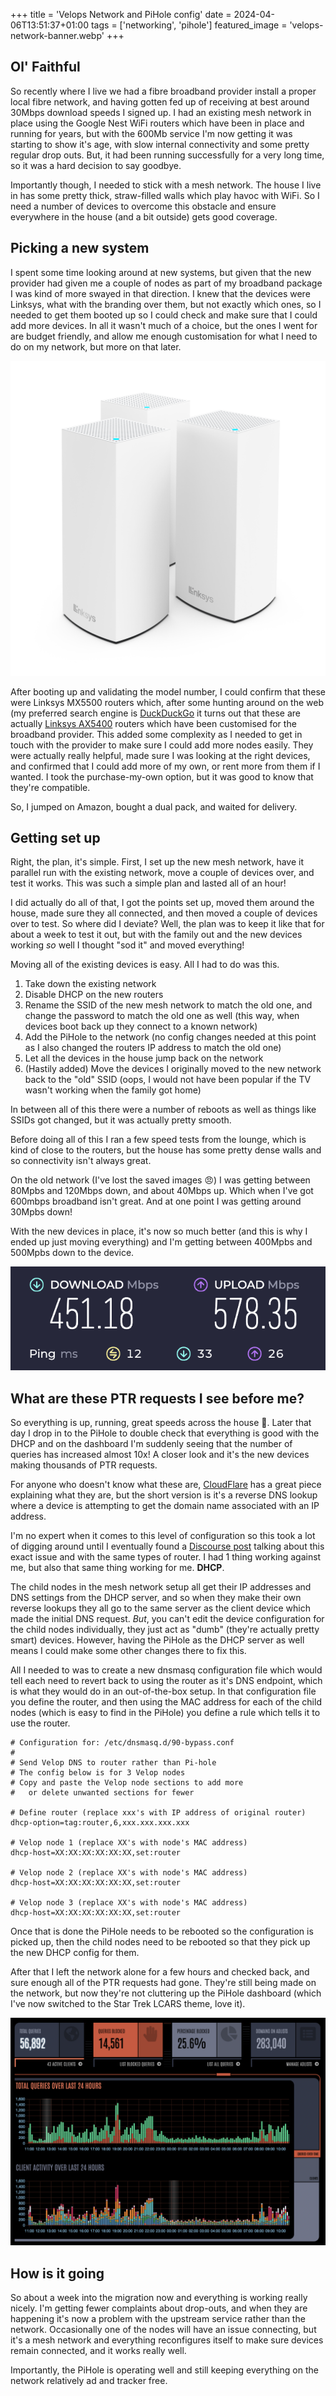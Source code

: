 +++
title = 'Velops Network and PiHole config'
date = 2024-04-06T13:51:37+01:00
tags = ['networking', 'pihole']
featured_image = 'velops-network-banner.webp'
+++
## Ol' Faithful

So recently where I live we had a fibre broadband provider install a proper local fibre network, and having gotten fed up of receiving at best around 30Mbps download speeds I signed up. I had an existing mesh network in place using the Google Nest WiFi routers which have been in place and running for years, but with the 600Mb service I'm now getting it was starting to show it's age, with slow internal connectivity and some pretty regular drop outs. But, it had been running successfully for a very long time, so it was a hard decision to say goodbye.

Importantly though, I needed to stick with a mesh network. The house I live in has some pretty thick, straw-filled walls which play havoc with WiFi. So I need a number of devices to overcome this obstacle and ensure everywhere in the house (and a bit outside) gets good coverage.

## Picking a new system

I spent some time looking around at new systems, but given that the new provider had given me a couple of nodes as part of my broadband package I was kind of more swayed in that direction. I knew that the devices were Linksys, what with the branding over them, but not exactly which ones, so I needed to get them booted up so I could check and make sure that I could add more devices. In all it wasn't much of a choice, but the ones I went for are budget friendly, and allow me enough customisation for what I need to do on my network, but more on that later.

![Velops Nodes](velops-nodes.png "Linksys AX5400 nodes")

After booting up and validating the model number, I could confirm that these were Linksys MX5500 routers which, after some hunting around on the web (my preferred search engine is [DuckDuckGo](https://duckduckgo.com) it turns out that these are actually [Linksys AX5400](https://www.linksys.com/gb/support-product/?sku=MX5502-KE) routers which have been customised for the broadband provider. This added some complexity as I needed to get in touch with the provider to make sure I could add more nodes easily. They were actually really helpful, made sure I was looking at the right devices, and confirmed that I could add more of my own, or rent more from them if I wanted. I took the purchase-my-own option, but it was good to know that they're compatible.

So, I jumped on Amazon, bought a dual pack, and waited for delivery.

## Getting set up

Right, the plan, it's simple. First, I set up the new mesh network, have it parallel run with the existing network, move a couple of devices over, and test it works. This was such a simple plan and lasted all of an hour!

I did actually do all of that, I got the points set up, moved them around the house, made sure they all connected, and then moved a couple of devices over to test. So where did I deviate? Well, the plan was to keep it like that for about a week to test it out, but with the family out and the new devices working _so_ well I thought "sod it" and moved everything!

Moving all of the existing devices is easy. All I had to do was this.

1. Take down the existing network
2. Disable DHCP on the new routers
3. Rename the SSID of the new mesh network to match the old one, and change the password to match the old one as well (this way, when devices boot back up they connect to a known network)
4. Add the PiHole to the network (no config changes needed at this point as I also changed the routers IP address to match the old one)
5. Let all the devices in the house jump back on the network
6. (Hastily added) Move the devices I originally moved to the new network back to the "old" SSID (oops, I would not have been popular if the TV wasn't working when the family got home)

In between all of this there were a number of reboots as well as things like SSIDs got changed, but it was actually pretty smooth.

Before doing all of this I ran a few speed tests from the lounge, which is kind of close to the routers, but the house has some pretty dense walls and so connectivity isn't always great.

On the old network (I've lost the saved images :angry:) I was getting between 80Mpbs and 120Mbps down, and about 40Mbps up. Which when I've got 600mbps broadband isn't great. And at one point I was getting around 30Mpbs down!

With the new devices in place, it's now so much better (and this is why I ended up just moving everything) and I'm getting between 400Mpbs and 500Mpbs down to the device.

![Speed test with new devices](speedtest.png "Running on the new devices I'm getting 450Mbps download, 578Mpbs upload to the device")

## What are these PTR requests I see before me?

So everything is up, running, great speeds across the house :partying_face:. Later that day I drop in to the PiHole to double check that everything is good with the DHCP and on the dashboard I'm suddenly seeing that the number of queries has increased almost 10x! A closer look and it's the new devices making thousands of PTR requests.

For anyone who doesn't know what these are, [CloudFlare](https://www.cloudflare.com/en-gb/learning/dns/dns-records/dns-ptr-record/) has a great piece explaining what they are, but the short version is it's a reverse DNS lookup where a device is attempting to get the domain name associated with an IP address.

I'm no expert when it comes to this level of configuration so this took a lot of digging around until I eventually found a [Discourse post](https://discourse.pi-hole.net/t/fix-velop-mesh-flooding-pi-hole-with-ptr-requests/61381) talking about this exact issue and with the same types of router. I had 1 thing working against me, but also that same thing working for me. **DHCP**.

The child nodes in the mesh network setup all get their IP addresses and DNS settings from the DHCP server, and so when they make their own reverse lookups they all go to the same server as the client device which made the initial DNS request. _But_, you can't edit the device configuration for the child nodes individually, they just act as "dumb" (they're actually pretty smart) devices. However, having the PiHole as the DHCP server as well means I could make some other changes there to fix this.

All I needed to was to create a new dnsmasq configuration file which would tell each need to revert back to using the router as it's DNS endpoint, which is what they would do in an out-of-the-box setup. In that configuration file you define the router, and then using the MAC address for each of the child nodes (which is easy to find in the PiHole) you define a rule which tells it to use the router.

```lighttpd
# Configuration for: /etc/dnsmasq.d/90-bypass.conf
# 
# Send Velop DNS to router rather than Pi-hole
# The config below is for 3 Velop nodes
# Copy and paste the Velop node sections to add more
#   or delete unwanted sections for fewer

# Define router (replace xxx's with IP address of original router)
dhcp-option=tag:router,6,xxx.xxx.xxx.xxx

# Velop node 1 (replace XX's with node's MAC address)
dhcp-host=XX:XX:XX:XX:XX:XX,set:router

# Velop node 2 (replace XX's with node's MAC address)
dhcp-host=XX:XX:XX:XX:XX:XX,set:router

# Velop node 3 (replace XX's with node's MAC address)
dhcp-host=XX:XX:XX:XX:XX:XX,set:router
```

Once that is done the PiHole needs to be rebooted so the configuration is picked up, then the child nodes need to be rebooted so that they pick up the new DHCP config for them.

After that I left the network alone for a few hours and checked back, and sure enough all of the PTR requests had gone. They're still being made on the network, but now they're not cluttering up the PiHole dashboard (which I've now switched to the Star Trek LCARS theme, love it).

![PiHole dashboard](pihole.png "PiHole showing current activity")

## How is it going

So about a week into the migration now and everything is working really nicely. I'm getting fewer complaints about drop-outs, and when they are happening it's now a problem with the upstream service rather than the network. Occasionally one of the nodes will have an issue connecting, but it's a mesh network and everything reconfigures itself to make sure devices remain connected, and it works really well.

Importantly, the PiHole is operating well and still keeping everything on the network relatively ad and tracker free.
